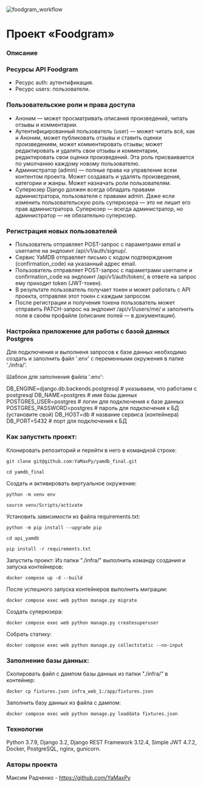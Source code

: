 ![foodgram_workflow](https://github.com/YaMaxPy/foodgram-project-react/actions/workflows/foodgram_workflow.yml/badge.svg)
# Проект «Foodgram»
### Описание


### Ресурсы API Foodgram
- Ресурс auth: аутентификация.
- Ресурс users: пользователи.


### Пользовательские роли и права доступа
- Аноним — может просматривать описания произведений, читать отзывы и комментарии.
- Аутентифицированный пользователь (user) — может читать всё, как и Аноним, может публиковать отзывы и ставить оценки произведениям, может комментировать отзывы; может редактировать и удалять свои отзывы и комментарии, редактировать свои оценки произведений. Эта роль присваивается по умолчанию каждому новому пользователю.
- Администратор (admin) — полные права на управление всем контентом проекта. Может создавать и удалять произведения, категории и жанры. Может назначать роли пользователям.
- Суперюзер Django должен всегда обладать правами администратора, пользователя с правами admin. Даже если изменить пользовательскую роль суперюзера — это не лишит его прав администратора. Суперюзер — всегда администратор, но администратор — не обязательно суперюзер.

### Регистрация новых пользователей
- Пользователь отправляет POST-запрос с параметрами email и username на эндпоинт /api/v1/auth/signup/.
- Сервис YaMDB отправляет письмо с кодом подтверждения (confirmation_code) на указанный адрес email.
- Пользователь отправляет POST-запрос с параметрами username и confirmation_code на эндпоинт /api/v1/auth/token/, в ответе на запрос ему приходит token (JWT-токен).
- В результате пользователь получает токен и может работать с API проекта, отправляя этот токен с каждым запросом. 
- После регистрации и получения токена пользователь может отправить PATCH-запрос на эндпоинт /api/v1/users/me/ и заполнить поля в своём профайле (описание полей — в документации).

### Настройка приложение для работы с базой данных Postgres
Для подключения и выполненя запросов к базе данных необходимо создать и заполнить файл '.env' с переменными окружения в папке './infra/'.

Шаблон для заполнения файла '.env':

DB_ENGINE=django.db.backends.postgresql # указываем, что работаем с postgresql
DB_NAME=postgres # имя базы данных
POSTGRES_USER=postgres # логин для подключения к базе данных
POSTGRES_PASSWORD=postgres # пароль для подключения к БД (установите свой)
DB_HOST=db # название сервиса (контейнера)
DB_PORT=5432 # порт для подключения к БД 

### Как запустить проект:

Клонировать репозиторий и перейти в него в командной строке:
```
git clone git@github.com:YaMaxPy/yamdb_final.git
```
```
cd yamdb_final
```
Cоздать и активировать виртуальное окружение:
```
python -m venv env
```
```
source venv/Scripts/activate
```
Установить зависимости из файла requirements.txt:
```
python -m pip install --upgrade pip
```
```
cd api_yamdb
```
```
pip install -r requirements.txt
```

Запустить проект:
Из папки "./infra/" выполнить команду создания и запуска контейнеров:
```
docker compose up -d --build
```
После успешного запуска контейнеров выполнить миграции:
```
docker compose exec web python manage.py migrate
```
Создать суперюзера:
```
docker compose exec web python manage.py createsuperuser
```
Собрать статику:
```
docker compose exec web python manage.py collectstatic --no-input
```

### Заполнение базы данных:
Скопировать файл с дампом базы данных из папки "./infra/" в контейнер:
```
docker cp fixtures.json infra_web_1:/app/fixtures.json
```
Заполнить базу данных из файла с дампом:
```
docker compose exec web python manage.py loaddata fixtures.json
```

### Технологии
Python 3.7.9, Django 3.2, Django REST Framework 3.12.4, Simple JWT 4.7.2, Docker, PostgreSQL, nginx, gunicorn.

### Авторы проекта
Максим Радченко - https://github.com/YaMaxPy